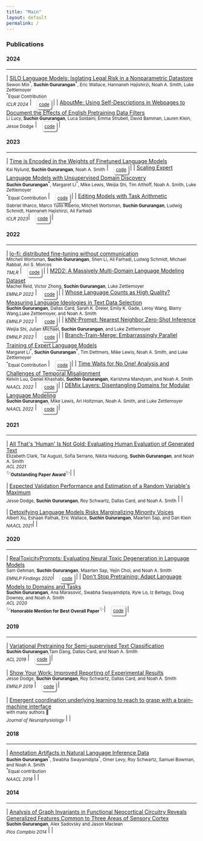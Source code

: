 ```yaml
---
title: "Main"
layout: default
permalink: /
---
```


### Publications

#### 2024
-----------

| [SILO Language Models: Isolating Legal Risk in a Nonparametric Datastore](https://arxiv.org/abs/2308.04430)<br><sub>Sewon Min<sup>\*</sup>, **Suchin Gururangan<sup>\*</sup>**, Eric Wallace, Hannaneh Hajishirzi, Noah A. Smith, Luke Zettlemoyer</sub><br><sub><sup>\*</sup>Equal Contribution</sub><br><sub>*ICLR 2024*</sub> | <sub><span style="border: 0.5px solid lightgrey; padding: 5px; box-shadow:2px 2px 2px grey; border-radius: 5px; margin-left: 10px; display: inline-block;">[code](https://github.com/kernelmachine/silo-lm)</span></sub> |
| [AboutMe: Using Self-Descriptions in Webpages to Document the Effects of English Pretraining Data Filters](https://arxiv.org/abs/2401.06408)<br><sub>Li Lucy, **Suchin Gururangan**, Luca Soldaini, Emma Strubell, David Bamman, Lauren Klein, Jesse Dodge</sub> | <sub><span style="border: 0.5px solid lightgrey; padding: 5px; box-shadow:2px 2px 2px grey; border-radius: 5px; margin-left: 10px; display: inline-block;">[code](https://github.com/lucy3/whos_filtered)</span></sub> |

#### 2023
-----------

| [Time is Encoded in the Weights of Finetuned Language Models](https://arxiv.org/abs/2312.13401)<br><sub>Kai Nylund, **Suchin Gururangan**, Noah A. Smith</sub> | <sub><span style="border: 0.5px solid lightgrey; padding: 5px; box-shadow:2px 2px 2px grey; border-radius: 5px; margin-left: 10px; display: inline-block;">[code](https://github.com/KaiNylund/lm-weights-encode-time)</span></sub> |
| [Scaling Expert Language Models with Unsupervised Domain Discovery](https://arxiv.org/abs/2303.14177)<br><sub>**Suchin Gururangan<sup>\*</sup>**, Margaret Li<sup>\*</sup>, Mike Lewis, Weijia Shi, Tim Althoff, Noah A. Smith, Luke Zettlemoyer</sub><br><sub><sup>\*</sup>Equal Contribution</sub> | <sub><span style="border: 0.5px solid lightgrey; padding: 5px; box-shadow:2px 2px 2px grey; border-radius: 5px; margin-left: 10px; display: inline-block;">[code](https://github.com/kernelmachine/cbtm)</span></sub> |
| [Editing Models with Task Arithmetic](https://arxiv.org/abs/2212.04089)<br><sub>Gabriel Ilharco, Marco Tulio Riberio, Mitchell Wortsman, **Suchin Gururangan**, Ludwig Schmidt, Hannaneh Hajishirzi, Ali Farhadi</sub><br><sub>*ICLR 2023*</sub>| <sub><span style="border: 0.5px solid lightgrey; padding: 5px; box-shadow:2px 2px 2px grey; border-radius: 5px; margin-left: 10px; display: inline-block;">[code](https://github.com/mlfoundations/task_vectors)</span></sub> |

#### 2022
-----------

| [lo-fi: distributed fine-tuning without communication](https://arxiv.org/abs/2210.11948)<br><sub>Mitchell Wortsman, **Suchin Gururangan**, Shen Li, Ali Farhadi, Ludwig Schmidt, Michael Rabbat, Ari S. Morcos<br></sub><sub>*TMLR*</sub> | <sub><span style="border: 0.5px solid lightgrey; padding: 5px; box-shadow:2px 2px 2px grey; border-radius: 5px; margin-left: 10px; display: inline-block;">[code](https://github.com/kernelmachine/lofi)</span></sub> |
| [M2D2: A Massively Multi-Domain Language Modeling Dataset](https://arxiv.org/abs/2210.07370)<br><sub>Machel Reid, Victor Zhong, **Suchin Gururangan**, Luke Zettlemoyer </sub> <br><sub>*EMNLP 2022*</sub> | <sub><span style="border: 0.5px solid lightgrey; padding: 5px; box-shadow:2px 2px 2px grey; border-radius: 5px; margin-left: 10px; display: inline-block;">[code](https://github.com/machelreid/m2d2)</span></sub> |
| [Whose Language Counts as High Quality? Measuring Language Ideologies in Text Data Selection](https://arxiv.org/abs/2201.10474)<br><sub>**Suchin Gururangan**, Dallas Card, Sarah K. Dreier, Emily K. Gade, Leroy Wang, Blarry Wang,Luke Zettlemoyer, and Noah A. Smith</sub><br><sub>*EMNLP 2022*</sub> | <sub><span style="border: 0.5px solid lightgrey; padding: 5px; box-shadow:2px 2px 2px grey; border-radius: 5px; margin-left: 10px; display: inline-block;">[code](https://github.com/kernelmachine/quality-filter)</span></sub> |
| [kNN-Prompt: Nearest Neighbor Zero-Shot Inference](https://arxiv.org/abs/2205.13792)<br><sub>Weijia Shi, Julian Michael, **Suchin Gururangan**,  and Luke Zettlemoyer</sub><br><sub>*EMNLP 2022*</sub> | <sub><span style="border: 0.5px solid lightgrey; padding: 5px; box-shadow:2px 2px 2px grey; border-radius: 5px; margin-left: 10px; display: inline-block;">[code](https://github.com/swj0419/kNN_prompt)</span></sub> |
| [Branch-Train-Merge: Embarrassingly Parallel Training of Expert Language Models](https://arxiv.org/abs/2208.03306)<br><sub>Margaret Li<sup>\*</sup>, **Suchin Gururangan<sup>\*</sup>**, Tim Dettmers, Mike Lewis, Noah A. Smith, and Luke Zettlemoyer</sub><br><sub><sup>\*</sup>Equal Contribution</sub> | <sub><span style="border: 0.5px solid lightgrey; padding: 5px; box-shadow:2px 2px 2px grey; border-radius: 5px; margin-left: 10px; display: inline-block;">[code](https://github.com/hadasah/btm)</span></sub> |
| [Time Waits for No One! Analysis and Challenges of Temporal Misalignment](https://arxiv.org/abs/2111.07408)<br><sub>Kelvin Luu, Daniel Khashabi, **Suchin Gururangan**, Karishma Mandyam, and Noah A. Smith</sub><br><sub>*NAACL 2022*</sub> | <sub><span style="border: 0.5px solid lightgrey; padding: 5px; box-shadow:2px 2px 2px grey; border-radius: 5px; margin-left: 10px; display: inline-block;">[code](https://github.com/Kel-Lu/time-waits-for-no-one)</span></sub> |
| [DEMix Layers: Disentangling Domains for Modular Language Modeling](https://arxiv.org/abs/2108.05036)<br><sub>**Suchin Gururangan**, Mike Lewis, Ari Holtzman, Noah A. Smith, and Luke Zettlemoyer</sub><br><sub>*NAACL 2022*</sub> | <sub><span style="border: 0.5px solid lightgrey; padding: 5px; box-shadow:2px 2px 2px grey; border-radius: 5px; margin-left: 10px; display: inline-block;">[code](https://github.com/kernelmachine/demix)</span></sub> |



####  2021
-----------

| [All That's 'Human' Is Not Gold: Evaluating Human Evaluation of Generated Text](https://arxiv.org/abs/2107.00061)<br><sub>Elizabeth Clark, Tal August, Sofia Serrano, Nikita Haduong, **Suchin Gururangan**, and Noah A. Smith</sub><br><sub>*ACL 2021*</sub><br>✨<sub>**Outstanding Paper Award**</sub>✨| |

| [Expected Validation Performance and Estimation of a Random Variable's Maximum](https://arxiv.org/abs/2110.00613)<br><sub>Jesse Dodge, **Suchin Gururangan**, Roy Schwartz, Dallas Card, and Noah A. Smith</sub> | |

| [Detoxifying Language Models Risks Marginalizing Minority Voices](https://arxiv.org/abs/2104.06390)<br><sub>Albert Xu, Eshaan Pathak, Eric Wallace, **Suchin Gururangan**, Maarten Sap, and Dan Klein</sub><br><sub>*NAACL 2021*</sub>| |

####  2020
-----------

| [RealToxicityPrompts: Evaluating Neural Toxic Degeneration in Language Models](https://arxiv.org/abs/2009.11462)<br><sub> Sam Gehman, **Suchin Gururangan**, Maarten Sap, Yejin Choi, and Noah A. Smith</sub><br><sub>*EMNLP Findings 2020*</sub>| <sub><span style="border: 0.5px solid lightgrey; padding: 5px; box-shadow:2px 2px 2px grey; border-radius: 5px; margin-left: 10px; display: inline-block;">[code](https://github.com/allenai/real-toxicity-prompts)</span></sub> |
| [Don't Stop Pretraining: Adapt Language Models to Domains and Tasks](https://arxiv.org/abs/2004.10964)<br><sub>**Suchin Gururangan**, Ana Marasović, Swabha Swayamdipta, Kyle Lo, Iz Beltagy, Doug Downey, and Noah A. Smith </sub><br><sub>*ACL 2020*</sub><br>✨<sub>**Honorable Mention for Best Overall Paper**</sub>✨| <sub><span style="border: 0.5px solid lightgrey; padding: 5px; box-shadow:2px 2px 2px grey; border-radius: 5px; margin-left: 10px; display: inline-block;">[code](https://github.com/allenai/dont-stop-pretraining)</span></sub> |


#### 2019
-----------

| [Variational Pretraining for Semi-supervised Text Classification](https://arxiv.org/abs/1906.02242)<br><sub>**Suchin Gururangan**,Tam Dang, Dallas Card, and Noah A. Smith</sub><br><sub>*ACL 2019*</sub> | <sub><span style="border: 0.5px solid lightgrey; padding: 5px; box-shadow:2px 2px 2px grey; border-radius: 5px; margin-left: 10px; display: inline-block;">[code](https://github.com/allenai/vampire)</span></sub> |

| [Show Your Work: Improved Reporting of Experimental Results](https://arxiv.org/abs/1909.03004)<br><sub>Jesse Dodge, **Suchin Gururangan**, Roy Schwartz, Dallas Card, and Noah A. Smith</sub><br><sub>*EMNLP 2019*</sub> | <sub><span style="border: 0.5px solid lightgrey; padding: 5px; box-shadow:2px 2px 2px grey; border-radius: 5px; margin-left: 10px; display: inline-block;">[code](https://github.com/allenai/allentune)</span></sub> |

| [Emergent coordination underlying learning to reach to grasp with a brain-machine interface](https://pubmed.ncbi.nlm.nih.gov/29357477)<br><sub> with many authors 🙂</sub><br><sub>*Journal of Neurophysiology*</sub> | |


#### 2018
-----------

| [Annotation Artifacts in Natural Language Inference Data](https://arxiv.org/abs/1803.02324)<br><sub>**Suchin Gururangan<sup>\*</sup>**, Swabha Swayamdipta<sup>\*</sup>, Omer Levy, Roy Schwartz, Samuel Bowman, and Noah A. Smith</sub> <br><sub><sup>*</sup>Equal contribution</sub><br><sub>*NAACL 2018*</sub> | |


#### 2014
-----------

| [Analysis of Graph Invariants in Functional Neocortical Circuitry Reveals Generalized Features Common to Three Areas of Sensory Cortex](https://journals.plos.org/ploscompbiol/article?id=10.1371/journal.pcbi.1003710)<br><sub>**Suchin Gururangan**, Alex Sadovsky and Jason Maclean</sub><br><sub>*Plos Compbio 2014*</sub> | |


